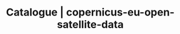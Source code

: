 ---
layout: dataset
title: Catalogue | copernicus-eu-open-satellite-data
data:
  id: copernicus-eu-open-satellite-data
  sharing: public
  tags: 'Satellite Data, Space Data'
  licence: 'EUPL-1.2 '
  createdAt: '2020-06-28T15:21+00:00'
  updatedAt: '2020-06-28T15:21+00:00'
  update_frequency: daily
  title: COPERNICUS SATELLITE DATA
  url: 'https://www.copernicus.eu/en'
  author: EU
  author_email: support@copernicus.eu
  maintainer: Dragomir Kovacevic
  maintainer_email: dragomir.kovacevic@jpyramid.co.uk
  description: "Copernicus builds on a constellations of satellites making a vast number of daily observations, as well as on a global network of thousands of land-, air- and marine-based sensors to create the most detailed pictures of Earth. The technological evolution, especially in terms of availability and accessibility, has made Copernicus the largest space data provider in the world, currently producing 12 terabytes per day.\r\nThe vast majority of data and information delivered by the Copernicus Space infrastructure and the Copernicus services are made available and accessible to any citizen and any organisation around the world on a free, full and open access basis."

---